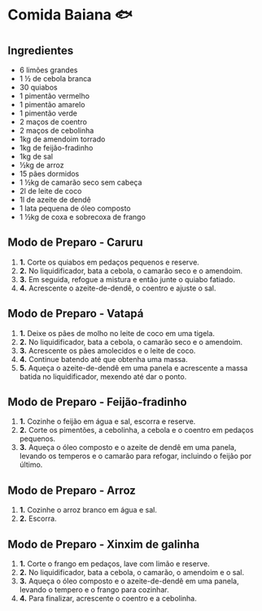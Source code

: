 # Comida Baiana :fish:

## Ingredientes

- 6 limões grandes
- 1 ½ de cebola branca
- 30 quiabos
- 1 pimentão vermelho
- 1 pimentão amarelo
- 1 pimentão verde
- 2 maços de coentro
- 2 maços de cebolinha
- 1kg de amendoim torrado
- 1kg de feijão-fradinho
- 1kg de sal
- ½kg de arroz
- 15 pães dormidos
- 1 ½kg de camarão seco sem cabeça
- 2l de leite de coco
- 1l de azeite de dendê
- 1 lata pequena de óleo composto
- 1 ½kg de coxa e sobrecoxa de frango

## Modo de Preparo - Caruru

1. **1.** Corte os quiabos em pedaços pequenos e reserve.
2. **2.** No liquidificador, bata a cebola, o camarão seco e o amendoim.
3. **3.** Em seguida, refogue a mistura e então junte o quiabo fatiado.
4. **4.** Acrescente o azeite-de-dendê, o coentro e ajuste o sal.

## Modo de Preparo - Vatapá

1. **1.** Deixe os pães de molho no leite de coco em uma tigela.
2. **2.** No liquidificador, bata a cebola, o camarão seco e o amendoim.
3. **3.** Acrescente os pães amolecidos e o leite de coco.
4. **4.** Continue batendo até que obtenha uma massa.
5. **5.** Aqueça o azeite-de-dendê em uma panela e acrescente a massa batida no liquidificador, mexendo até dar o ponto.

## Modo de Preparo - Feijão-fradinho

1. **1.** Cozinhe o feijão em água e sal, escorra e reserve.
2. **2.** Corte os pimentões, a cebolinha, a cebola e o coentro em pedaços pequenos.
3. **3.** Aqueça o óleo composto e o azeite de dendê em uma panela, levando os temperos e o camarão para refogar, incluindo o feijão por último.

## Modo de Preparo - Arroz

1. **1.** Cozinhe o arroz branco em água e sal.
2. **2.** Escorra.

## Modo de Preparo - Xinxim de galinha

1. **1.** Corte o frango em pedaços, lave com limão e reserve.
2. **2.** No liquidificador, bata a cebola, o camarão, o amendoim e o sal.
3. **3.** Aqueça o óleo composto e o azeite-de-dendê em uma panela, levando o tempero e o frango para cozinhar.
4. **4.** Para finalizar, acrescente o coentro e a cebolinha.


